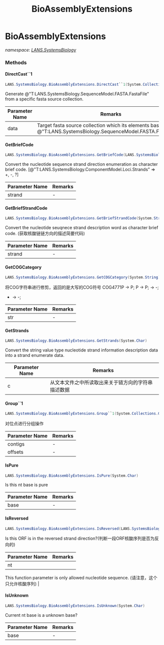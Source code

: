 ﻿---
title: BioAssemblyExtensions
---

# BioAssemblyExtensions
_namespace: [LANS.SystemsBiology](N-LANS.SystemsBiology.html)_



### Methods

#### DirectCast``1
```csharp
LANS.SystemsBiology.BioAssemblyExtensions.DirectCast``1(System.Collections.Generic.IEnumerable{``0})
```
Generate @"T:LANS.SystemsBiology.SequenceModel.FASTA.FastaFile" from a specific fasta source collection.

|Parameter Name|Remarks|
|--------------|-------|
|data|Target fasta source collection which its elements base type is @"T:LANS.SystemsBiology.SequenceModel.FASTA.FastaToken"|


#### GetBriefCode
```csharp
LANS.SystemsBiology.BioAssemblyExtensions.GetBriefCode(LANS.SystemsBiology.ComponentModel.Loci.Strands)
```
Convert the nucleotide sequence strand direction enumeration as character brief code. [@"T:LANS.SystemsBiology.ComponentModel.Loci.Strands" => +, -, ?]

|Parameter Name|Remarks|
|--------------|-------|
|strand|-|


#### GetBriefStrandCode
```csharp
LANS.SystemsBiology.BioAssemblyExtensions.GetBriefStrandCode(System.String)
```
Convert the nucleotide seuqnece strand description word as character brief code.
 (获取核酸链链方向的描述简要代码)

|Parameter Name|Remarks|
|--------------|-------|
|strand|-|


#### GetCOGCategory
```csharp
LANS.SystemsBiology.BioAssemblyExtensions.GetCOGCategory(System.String)
```
将COG字符串进行修剪，返回的是大写的COG符号
 COG4771P -> P; 
 P -> P; 
 <SPACE> -> -; 
 - -> -;

|Parameter Name|Remarks|
|--------------|-------|
|str|-|


#### GetStrands
```csharp
LANS.SystemsBiology.BioAssemblyExtensions.GetStrands(System.Char)
```
Convert the string value type nucleotide strand information description data into a strand enumerate data.

|Parameter Name|Remarks|
|--------------|-------|
|c|从文本文件之中所读取出来关于链方向的字符串描述数据|


#### Group``1
```csharp
LANS.SystemsBiology.BioAssemblyExtensions.Group``1(System.Collections.Generic.IEnumerable{``0},System.Int32)
```
对位点进行分组操作

|Parameter Name|Remarks|
|--------------|-------|
|contigs|-|
|offsets|-|


#### IsPure
```csharp
LANS.SystemsBiology.BioAssemblyExtensions.IsPure(System.Char)
```
Is this nt base is pure

|Parameter Name|Remarks|
|--------------|-------|
|base|-|


#### IsReversed
```csharp
LANS.SystemsBiology.BioAssemblyExtensions.IsReversed(LANS.SystemsBiology.SequenceModel.I_PolymerSequenceModel)
```
Is this ORF is in the reversed strand direction?(判断一段ORF核酸序列是否为反向的)

|Parameter Name|Remarks|
|--------------|-------|
|nt|
 This function parameter is only allowed nucleotide sequence.
 (请注意，这个只允许核酸序列)
 |


#### IsUnknown
```csharp
LANS.SystemsBiology.BioAssemblyExtensions.IsUnknown(System.Char)
```
Current nt base is a unknown base?

|Parameter Name|Remarks|
|--------------|-------|
|base|-|





